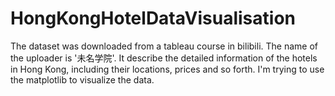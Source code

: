 # HongKongHotelDataVisualisation
The dataset was downloaded from a tableau course in bilibili. The name of the uploader is '未名学院'. It describe the detailed information of the hotels in Hong Kong, including their locations, prices and so forth. I'm trying to use the matplotlib to visualize the data.
